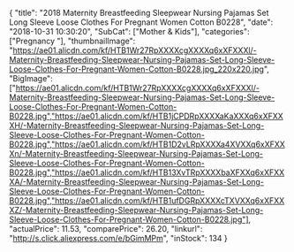 {
	"title": "2018 Maternity Breastfeeding Sleepwear Nursing Pajamas Set Long Sleeve Loose Clothes For Pregnant Women Cotton  B0228",
	"date": "2018-10-31 10:30:20",
	"SubCat": ["Mother & Kids"],
	"categories": ["Pregnancy "],
	"thumbnailImage": "https://ae01.alicdn.com/kf/HTB1Wr27RpXXXXcgXXXXq6xXFXXXl/-Maternity-Breastfeeding-Sleepwear-Nursing-Pajamas-Set-Long-Sleeve-Loose-Clothes-For-Pregnant-Women-Cotton-B0228.jpg_220x220.jpg",
	"BigImage": ["https://ae01.alicdn.com/kf/HTB1Wr27RpXXXXcgXXXXq6xXFXXXl/-Maternity-Breastfeeding-Sleepwear-Nursing-Pajamas-Set-Long-Sleeve-Loose-Clothes-For-Pregnant-Women-Cotton-B0228.jpg","https://ae01.alicdn.com/kf/HTB1jCPDRpXXXXaKaXXXq6xXFXXXH/-Maternity-Breastfeeding-Sleepwear-Nursing-Pajamas-Set-Long-Sleeve-Loose-Clothes-For-Pregnant-Women-Cotton-B0228.jpg","https://ae01.alicdn.com/kf/HTB1D2vLRpXXXXa4XVXXq6xXFXXXn/-Maternity-Breastfeeding-Sleepwear-Nursing-Pajamas-Set-Long-Sleeve-Loose-Clothes-For-Pregnant-Women-Cotton-B0228.jpg","https://ae01.alicdn.com/kf/HTB13XvTRpXXXXbaXFXXq6xXFXXXA/-Maternity-Breastfeeding-Sleepwear-Nursing-Pajamas-Set-Long-Sleeve-Loose-Clothes-For-Pregnant-Women-Cotton-B0228.jpg","https://ae01.alicdn.com/kf/HTB1ufDGRpXXXXcTXVXXq6xXFXXXZ/-Maternity-Breastfeeding-Sleepwear-Nursing-Pajamas-Set-Long-Sleeve-Loose-Clothes-For-Pregnant-Women-Cotton-B0228.jpg"],
	"actualPrice": 11.53,
	"comparePrice": 26.20,
	"linkurl": "http://s.click.aliexpress.com/e/bGimMPm",
	"inStock": 134
}
